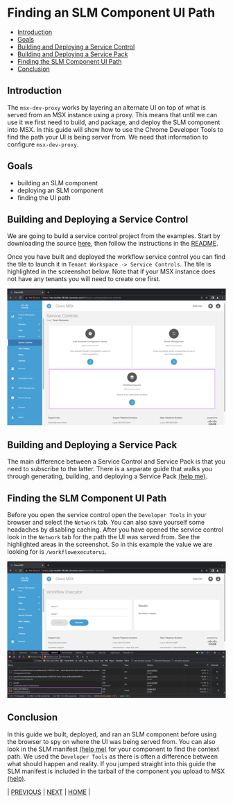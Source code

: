 # Finding an SLM Component UI Path

* [Introduction](#introduction)
* [Goals](#goals)
* [Building and Deploying a Service Control](#building-and-deploying-a-service-control)
* [Building and Deploying a Service Pack](#building-and-deploying-a-service-pack)
* [Finding the SLM Component UI Path](#finding-the-slm-component-ui-path)
* [Conclusion](#conclusion)


## Introduction
The `msx-dev-proxy` works by layering an alternate UI on top of what is served from an MSX instance using a proxy. This
means that until we can use it we first need to build, and package, and deploy the SLM component into MSX. In this guide 
will show how to use the Chrome Developer Tools to find the path your UI is being server from. We need that information
to configure `msx-dev-proxy`.


## Goals
* building an SLM component
* deploying an SLM component
* finding the UI path


## Building and Deploying a Service Control
We are going to build a service control project from the examples. Start by downloading the source 
[here](https://github.com/CiscoDevNet/msx-examples/tree/main/workflow-service-control-example), then follow the 
instructions in the [README](https://github.com/CiscoDevNet/msx-examples/blob/main/workflow-service-control-example/README.md).

Once you have built and deployed the workflow service control you can find the tile to launch it in 
`Tenant Workspace -> Service Controls`. The tile is highlighted in the screenshot below. Note that if your MSX instance 
does not have any tenants you will need to create one first.

![](images/workflow_service_control_tile.png)


## Building and Deploying a Service Pack
The main difference between a Service Control and Service Pack is that you need to subscribe to the latter. 
There is a separate guide that walks you through generating, building, and deploying a Service Pack [(help me)](../07-angular-user-interface-example/01-introduction-to-tenant-centric-ui.md).


## Finding the SLM Component UI Path
Before you open the service control open the `Developer Tools` in your browser and select the `Network` tab. 
You can also save yourself some headaches by disabling caching. After you have opened the service control look in the 
`Network` tab for the path the UI was served from. See the highlighted areas in the screenshot. So in this example the 
value we are looking for is `/workflowexecutorui`.

![](images/workflow_service_control_ui.png)


## Conclusion
In this guide we built, deployed, and ran an SLM component before using the browser to spy on where the UI was being
served from. You can also look in the SLM manifest [(help me)](https://github.com/CiscoDevNet/msx-examples/blob/94bff756a1bb74f324d8ec9447715a4832c5807e/workflow-service-control-example/config/manifest.yml#L15) for your component to find the context path. We used the `Developer Tools` as there is often a difference between what should happen and reality. If you jumped straight into this guide the SLM manifest is included
in the tarball of the component you upload to MSX [(help)](../03-msx-component-manager/02-configuring-the-component-manifest.md).


| [PREVIOUS](01-installing-the-msx-dev-proxy.md) | [NEXT](03-serving-an-slm-component-ui-locally.md) | [HOME](../index.md#msx-dev-proxy) |

